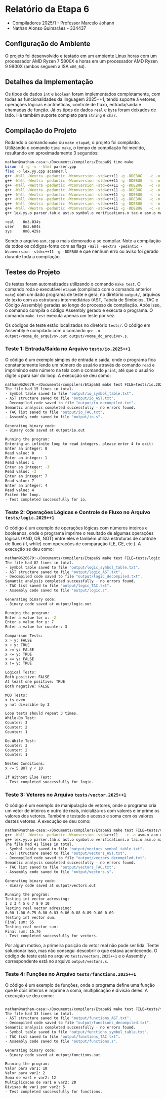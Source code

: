 # Relatório da Etapa 6

- Compiladores 2025/1 - Professor Marcelo Johann
- Nathan Alonso Guimarães - 334437

## Configuração do Ambiente

O projeto foi desenvolvido e testado em um ambiente Linux horas com um processador AMD Ryzen 7 5800X e horas em um processador AMD Ryzen 9 9900X (ambos seguem a ISA `x86_64`).

## Detalhes da Implementação

Os tipos de dados `int` e `boolean` foram implementados completamente, com todas as funcionalidades da linguagem 2025++1, tendo suporte à vetores, operações lógicas e aritméticas, controle de fluxo, entrada/saída e chamadas de função. Já os tipos de dados `real` e `byte` foram deixados de lado. Há também suporte completo para `string` e `char`.

## Compilação do Projeto

Rodando o comando `make` ou `make etapa6`, o projeto foi compilado. Utilizando o comando `time make`, o tempo de compilação foi medido, resultando em aproximadamente 3 segundos:

``` bash
nathan@nathan-casa:~/Documents/compilers/Etapa6$ time make
bison -d -g -v --html parser.ypp
flex -o lex.yy.cpp scanner.l 
g++ -Wall -Wextra -pedantic -Wconversion -std=c++11 -g -DDEBUG   -c -o lex.yy.o lex.yy.cpp
g++ -Wall -Wextra -pedantic -Wconversion -std=c++11 -g -DDEBUG   -c -o parser.tab.o parser.tab.cpp
g++ -Wall -Wextra -pedantic -Wconversion -std=c++11 -g -DDEBUG   -c -o ast.o ast.cpp
g++ -Wall -Wextra -pedantic -Wconversion -std=c++11 -g -DDEBUG   -c -o symbol.o symbol.cpp
g++ -Wall -Wextra -pedantic -Wconversion -std=c++11 -g -DDEBUG   -c -o verifications.o verifications.cpp
g++ -Wall -Wextra -pedantic -Wconversion -std=c++11 -g -DDEBUG   -c -o tac.o tac.cpp
g++ -Wall -Wextra -pedantic -Wconversion -std=c++11 -g -DDEBUG   -c -o asm.o asm.cpp
g++ -Wall -Wextra -pedantic -Wconversion -std=c++11 -g -DDEBUG   -c -o main.o main.cpp
g++ lex.yy.o parser.tab.o ast.o symbol.o verifications.o tac.o asm.o main.o -o etapa6

real    0m3.034s
user    0m2.604s
sys     0m0.429s
```

Sendo o arquivo `asm.cpp` o mais demorado a se compilar. Note a compilação de todos os códigos-fonte com as flags `-Wall -Wextra -pedantic -Wconversion -std=c++11 -g -DDEBUG` e que nenhum erro ou aviso foi gerado durante toda a compilação.

## Testes do Projeto

Os testes foram automatizados utilizando o comando `make test`. O comando roda o executável `etapa6` (compilado com o comando anterior `make`) com um dado programa de teste e gera, no diretório `output/`, arquivos de texto com as estruturas intermediárias (AST, Tabela de Símbolos, TAC e Código Assembly) geradas ao longo do processo de compilação. Após isso, o comando compila o código Assembly gerado e executa o programa. O comando `make test` executa apenas um teste por vez.

Os códigos de teste estão localizados no diretório `tests/`. O código em Assembly é compilado com o comando `gcc -o output/<nome_do_arquivo>.out output/<nome_do_arquivo>.s`.

### Teste 1: Entrada/Saída no Arquivo `tests/io.2025++1`

O código é um exemplo simples de entrada e saída, onde o programa fica constantemente lendo um número do usuário através do comando `read` e imprimindo este número na tela com o comando `print`, até que o usuário digite `4` para sair do loop. A execução se deu como:

```bash
nathan@626679:~/Documents/compilers/Etapa6$ make test FILE=tests/io.2025++1 
The file had 15 lines in total.
- Symbol table saved to file "output/io_symbol_table.txt".
- AST structure saved to file "output/io_AST.txt".
- Decompiled code saved to file "output/io_decompiled.txt".
Semantic analysis completed successfully - no errors found.
- TAC list saved to file "output/io_TAC.txt".
- Assembly code saved to file "output/io.s".

Generating binary code:
- Binary code saved at output/io.out

Running the program:
Entering an infinite loop to read integers, please enter 4 to exit: 
Enter an integer: 0
Read value: 0
Enter an integer: 1
Read value: 1
Enter an integer: -3
Read value: -3
Enter an integer: 7
Read value: 7
Enter an integer: 4
Read value: 4
Exited the loop.
- Test completed successfully for io.
```

### Teste 2: Operações Lógicas e Controle de Fluxo no Arquivo `tests/logic.2025++1`

O código é um exemplo de operações lógicas com números inteiros e booleanos, onde o programa imprime o resultado de algumas operações lógicas (AND, OR, NOT) entre eles e também utiliza estruturas de controle de fluxo (if, while) com operações de comparação (LE, GE, etc.). A execução se deu como:

```bash
nathan@626679:~/Documents/compilers/Etapa6$ make test FILE=tests/logic.2025++1 
The file had 82 lines in total.
- Symbol table saved to file "output/logic_symbol_table.txt".
- AST structure saved to file "output/logic_AST.txt".
- Decompiled code saved to file "output/logic_decompiled.txt".
Semantic analysis completed successfully - no errors found.
- TAC list saved to file "output/logic_TAC.txt".
- Assembly code saved to file "output/logic.s".

Generating binary code:
- Binary code saved at output/logic.out

Running the program:
Enter a value for x: -2
Enter a value for y: 7
Enter a value for counter: 3

Comparison Tests:
x > y: FALSE
x < y: TRUE
x >= y: FALSE
x <= y: TRUE
x == y: FALSE
x != y: TRUE

Logical Tests:
Both positive: FALSE
At least one positive: TRUE
Both negative: FALSE

MOD Tests:
x is even
y not divisible by 3

Loop tests should repeat 3 times.
While-Do Test:
Counter: 3
Counter: 2
Counter: 1

Do-While Test:
Counter: 3
Counter: 2
Counter: 1

Nested Conditions:
x <= 5 BUT y < 10

If Without Else Test:
- Test completed successfully for logic.
```

### Teste 3: Vetores no Arquivo `tests/vector.2025++1`

O código é um exemplo de manipulação de vetores, onde o programa cria um vetor de inteiros e outro de reais, inicializa-os com valores e imprime os valores dos vetores. Também é testado o acesso e soma com os valores destes vetores. A execução se deu como:

```bash
nathan@nathan-casa:~/Documents/compilers/Etapa6$ make test FILE=tests/vectors.2025++1 
g++ -Wall -Wextra -pedantic -Wconversion -std=c++11   -c -o asm.o asm.cpp
g++ lex.yy.o parser.tab.o ast.o symbol.o verifications.o tac.o asm.o main.o -o etapa6
The file had 41 lines in total.
- Symbol table saved to file "output/vectors_symbol_table.txt".
- AST structure saved to file "output/vectors_AST.txt".
- Decompiled code saved to file "output/vectors_decompiled.txt".
Semantic analysis completed successfully - no errors found.
- TAC list saved to file "output/vectors_TAC.txt".
- Assembly code saved to file "output/vectors.s".

Generating binary code:
- Binary code saved at output/vectors.out

Running the program:
Testing int vector adressing: 
1 2 3 4 5 6 7 8 9 10 
Testing real vector adressing: 
0.00 1.00 0.75 0.80 0.83 0.86 0.88 0.89 9.00 0.09 
Testing int vector sum: 
Final sum: 55
Testing real vector sum: 
Final sum: 15.76
- Test completed successfully for vectors.
```

Por algum motivo, a primeira posição do vetor real não pode ser lida. Tentei solucionar isso, mas não consegui descobrir o que estava acontecendo. O código de teste está no arquivo `tests/vectors.2025++1` e o Assembly correspondente está no arquivo `output/vectors.s`.

### Teste 4: Funções no Arquivo `tests/functions.2025++1`

O código é um exemplo de funções, onde o programa define uma função que lê dois inteiros e imprime a soma, multiplicação e divisão deles. A execução se deu como:

```bash

nathan@nathan-casa:~/Documents/compilers/Etapa6$ make test FILE=tests/functions.2025++1 
The file had 33 lines in total.
- AST structure saved to file "output/functions_AST.txt".
- Decompiled code saved to file "output/functions_decompiled.txt".
Semantic analysis completed successfully - no errors found.
- Symbol table saved to file "output/functions_symbol_table.txt".
- TAC list saved to file "output/functions_TAC.txt".
- Assembly code saved to file "output/functions.s".

Generating binary code:
- Binary code saved at output/functions.out

Running the program:
Valor para var1: 10
Valor para var2: 2
Soma de var1 e var2: 12
Multiplicacao de var1 e var2: 20
Divisao de var1 por var2: 5
- Test completed successfully for functions.
```
